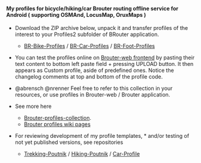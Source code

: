 
#### My profiles for bicycle/hiking/car Brouter routing offline service for Android ( supporting OSMAnd, LocusMap, OruxMaps )

* Download the ZIP archive below, unpack it and transfer profiles of the interest to your Profiles2 subfolder of BRouter application.
 
    * [BR-Bike-Profiles](https://github.com/poutnikl/Brouter-profiles/raw/master/BR-Bike-Profiles.zip) / [BR-Car-Profiles](https://github.com/poutnikl/Brouter-profiles/raw/master/BR-Car-Profiles.zip) / [BR-Foot-Profiles](https://github.com/poutnikl/Brouter-profiles/raw/master/BR-Foot-Profiles.zip)
     
    
* You can test the profiles online on [Brouter-web frontend](http://brouter.de/brouter-web/) by pasting their text content to bottom left paste field + pressing UPLOAD button. It then appears as Custom profile, aside of predefined ones. Notice the changelog comments at top and bottom of the profile code.

* @abrensch @nrenner  Feel free to refer to this collection in your resources, or use profiles in Brouter-web / Brouter application.

* See more here
    * [Brouter-profiles-collection](../../wiki/Brouter-profiles-collection).  
    * [Brouter profiles wiki pages](https://github.com/poutnikl/Brouter-profiles/wiki)

* For reviewing development of my profile templates, * and/or testing of not yet published versions,  see repositories 

  * [Trekking-Poutnik](https://github.com/poutnikl/Trekking-Poutnik) / [Hiking-Poutnik](https://github.com/poutnikl/Hiking-Poutnik) / [Car-Profile](https://github.com/poutnikl/Car-Profile)
